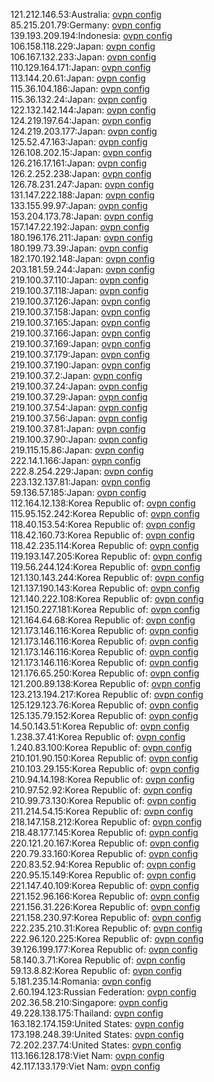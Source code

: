 121.212.146.53:Australia: [ovpn config](vpn/121_212_146_53.ovpn)  
85.215.201.79:Germany: [ovpn config](vpn/85_215_201_79.ovpn)  
139.193.209.194:Indonesia: [ovpn config](vpn/139_193_209_194.ovpn)  
106.158.118.229:Japan: [ovpn config](vpn/106_158_118_229.ovpn)  
106.167.132.233:Japan: [ovpn config](vpn/106_167_132_233.ovpn)  
110.129.164.171:Japan: [ovpn config](vpn/110_129_164_171.ovpn)  
113.144.20.61:Japan: [ovpn config](vpn/113_144_20_61.ovpn)  
115.36.104.186:Japan: [ovpn config](vpn/115_36_104_186.ovpn)  
115.36.132.24:Japan: [ovpn config](vpn/115_36_132_24.ovpn)  
122.132.142.144:Japan: [ovpn config](vpn/122_132_142_144.ovpn)  
124.219.197.64:Japan: [ovpn config](vpn/124_219_197_64.ovpn)  
124.219.203.177:Japan: [ovpn config](vpn/124_219_203_177.ovpn)  
125.52.47.163:Japan: [ovpn config](vpn/125_52_47_163.ovpn)  
126.108.202.15:Japan: [ovpn config](vpn/126_108_202_15.ovpn)  
126.216.17.161:Japan: [ovpn config](vpn/126_216_17_161.ovpn)  
126.2.252.238:Japan: [ovpn config](vpn/126_2_252_238.ovpn)  
126.78.231.247:Japan: [ovpn config](vpn/126_78_231_247.ovpn)  
131.147.222.188:Japan: [ovpn config](vpn/131_147_222_188.ovpn)  
133.155.99.97:Japan: [ovpn config](vpn/133_155_99_97.ovpn)  
153.204.173.78:Japan: [ovpn config](vpn/153_204_173_78.ovpn)  
157.147.22.192:Japan: [ovpn config](vpn/157_147_22_192.ovpn)  
180.196.176.211:Japan: [ovpn config](vpn/180_196_176_211.ovpn)  
180.199.73.39:Japan: [ovpn config](vpn/180_199_73_39.ovpn)  
182.170.192.148:Japan: [ovpn config](vpn/182_170_192_148.ovpn)  
203.181.59.244:Japan: [ovpn config](vpn/203_181_59_244.ovpn)  
219.100.37.110:Japan: [ovpn config](vpn/219_100_37_110.ovpn)  
219.100.37.118:Japan: [ovpn config](vpn/219_100_37_118.ovpn)  
219.100.37.126:Japan: [ovpn config](vpn/219_100_37_126.ovpn)  
219.100.37.158:Japan: [ovpn config](vpn/219_100_37_158.ovpn)  
219.100.37.165:Japan: [ovpn config](vpn/219_100_37_165.ovpn)  
219.100.37.166:Japan: [ovpn config](vpn/219_100_37_166.ovpn)  
219.100.37.169:Japan: [ovpn config](vpn/219_100_37_169.ovpn)  
219.100.37.179:Japan: [ovpn config](vpn/219_100_37_179.ovpn)  
219.100.37.190:Japan: [ovpn config](vpn/219_100_37_190.ovpn)  
219.100.37.2:Japan: [ovpn config](vpn/219_100_37_2.ovpn)  
219.100.37.24:Japan: [ovpn config](vpn/219_100_37_24.ovpn)  
219.100.37.29:Japan: [ovpn config](vpn/219_100_37_29.ovpn)  
219.100.37.54:Japan: [ovpn config](vpn/219_100_37_54.ovpn)  
219.100.37.56:Japan: [ovpn config](vpn/219_100_37_56.ovpn)  
219.100.37.81:Japan: [ovpn config](vpn/219_100_37_81.ovpn)  
219.100.37.90:Japan: [ovpn config](vpn/219_100_37_90.ovpn)  
219.115.15.86:Japan: [ovpn config](vpn/219_115_15_86.ovpn)  
222.14.1.166:Japan: [ovpn config](vpn/222_14_1_166.ovpn)  
222.8.254.229:Japan: [ovpn config](vpn/222_8_254_229.ovpn)  
223.132.137.81:Japan: [ovpn config](vpn/223_132_137_81.ovpn)  
59.136.57.185:Japan: [ovpn config](vpn/59_136_57_185.ovpn)  
112.164.12.138:Korea Republic of: [ovpn config](vpn/112_164_12_138.ovpn)  
115.95.152.242:Korea Republic of: [ovpn config](vpn/115_95_152_242.ovpn)  
118.40.153.54:Korea Republic of: [ovpn config](vpn/118_40_153_54.ovpn)  
118.42.160.73:Korea Republic of: [ovpn config](vpn/118_42_160_73.ovpn)  
118.42.235.114:Korea Republic of: [ovpn config](vpn/118_42_235_114.ovpn)  
119.193.147.205:Korea Republic of: [ovpn config](vpn/119_193_147_205.ovpn)  
119.56.244.124:Korea Republic of: [ovpn config](vpn/119_56_244_124.ovpn)  
121.130.143.244:Korea Republic of: [ovpn config](vpn/121_130_143_244.ovpn)  
121.137.190.143:Korea Republic of: [ovpn config](vpn/121_137_190_143.ovpn)  
121.140.222.108:Korea Republic of: [ovpn config](vpn/121_140_222_108.ovpn)  
121.150.227.181:Korea Republic of: [ovpn config](vpn/121_150_227_181.ovpn)  
121.164.64.68:Korea Republic of: [ovpn config](vpn/121_164_64_68.ovpn)  
121.173.146.116:Korea Republic of: [ovpn config](vpn/121_173_146_116.ovpn)  
121.173.146.116:Korea Republic of: [ovpn config](vpn/121_173_146_116.ovpn)  
121.173.146.116:Korea Republic of: [ovpn config](vpn/121_173_146_116.ovpn)  
121.173.146.116:Korea Republic of: [ovpn config](vpn/121_173_146_116.ovpn)  
121.176.65.250:Korea Republic of: [ovpn config](vpn/121_176_65_250.ovpn)  
121.200.89.138:Korea Republic of: [ovpn config](vpn/121_200_89_138.ovpn)  
123.213.194.217:Korea Republic of: [ovpn config](vpn/123_213_194_217.ovpn)  
125.129.123.76:Korea Republic of: [ovpn config](vpn/125_129_123_76.ovpn)  
125.135.79.152:Korea Republic of: [ovpn config](vpn/125_135_79_152.ovpn)  
14.50.143.51:Korea Republic of: [ovpn config](vpn/14_50_143_51.ovpn)  
1.238.37.41:Korea Republic of: [ovpn config](vpn/1_238_37_41.ovpn)  
1.240.83.100:Korea Republic of: [ovpn config](vpn/1_240_83_100.ovpn)  
210.101.90.150:Korea Republic of: [ovpn config](vpn/210_101_90_150.ovpn)  
210.103.29.155:Korea Republic of: [ovpn config](vpn/210_103_29_155.ovpn)  
210.94.14.198:Korea Republic of: [ovpn config](vpn/210_94_14_198.ovpn)  
210.97.52.92:Korea Republic of: [ovpn config](vpn/210_97_52_92.ovpn)  
210.99.73.130:Korea Republic of: [ovpn config](vpn/210_99_73_130.ovpn)  
211.214.54.15:Korea Republic of: [ovpn config](vpn/211_214_54_15.ovpn)  
218.147.158.212:Korea Republic of: [ovpn config](vpn/218_147_158_212.ovpn)  
218.48.177.145:Korea Republic of: [ovpn config](vpn/218_48_177_145.ovpn)  
220.121.20.167:Korea Republic of: [ovpn config](vpn/220_121_20_167.ovpn)  
220.79.33.160:Korea Republic of: [ovpn config](vpn/220_79_33_160.ovpn)  
220.83.52.94:Korea Republic of: [ovpn config](vpn/220_83_52_94.ovpn)  
220.95.15.149:Korea Republic of: [ovpn config](vpn/220_95_15_149.ovpn)  
221.147.40.109:Korea Republic of: [ovpn config](vpn/221_147_40_109.ovpn)  
221.152.96.166:Korea Republic of: [ovpn config](vpn/221_152_96_166.ovpn)  
221.156.31.226:Korea Republic of: [ovpn config](vpn/221_156_31_226.ovpn)  
221.158.230.97:Korea Republic of: [ovpn config](vpn/221_158_230_97.ovpn)  
222.235.210.31:Korea Republic of: [ovpn config](vpn/222_235_210_31.ovpn)  
222.96.120.225:Korea Republic of: [ovpn config](vpn/222_96_120_225.ovpn)  
39.126.199.177:Korea Republic of: [ovpn config](vpn/39_126_199_177.ovpn)  
58.140.3.71:Korea Republic of: [ovpn config](vpn/58_140_3_71.ovpn)  
59.13.8.82:Korea Republic of: [ovpn config](vpn/59_13_8_82.ovpn)  
5.181.235.14:Romania: [ovpn config](vpn/5_181_235_14.ovpn)  
2.60.194.123:Russian Federation: [ovpn config](vpn/2_60_194_123.ovpn)  
202.36.58.210:Singapore: [ovpn config](vpn/202_36_58_210.ovpn)  
49.228.138.175:Thailand: [ovpn config](vpn/49_228_138_175.ovpn)  
163.182.174.159:United States: [ovpn config](vpn/163_182_174_159.ovpn)  
173.198.248.39:United States: [ovpn config](vpn/173_198_248_39.ovpn)  
72.202.237.74:United States: [ovpn config](vpn/72_202_237_74.ovpn)  
113.166.128.178:Viet Nam: [ovpn config](vpn/113_166_128_178.ovpn)  
42.117.133.179:Viet Nam: [ovpn config](vpn/42_117_133_179.ovpn)  
